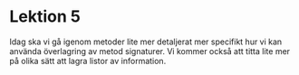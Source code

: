 # Lektion 5

Idag ska vi gå igenom metoder lite mer detaljerat mer specifikt hur vi kan använda överlagring av metod signaturer.
Vi kommer också att titta lite mer på olika sätt att lagra listor av information.